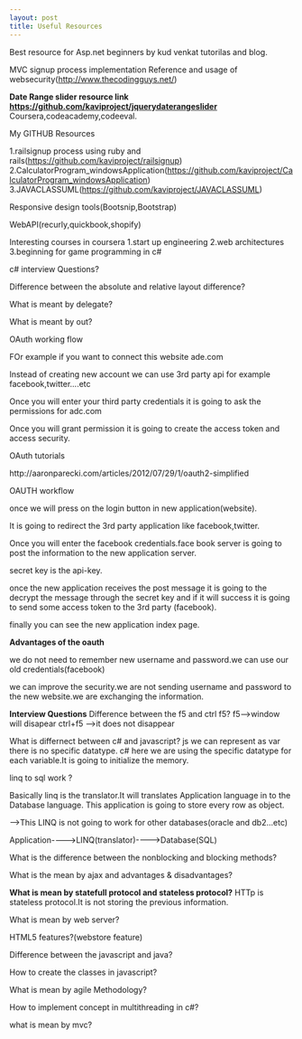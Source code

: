 ```yaml
---
layout: post
title: Useful Resources
---
```


Best resource for Asp.net beginners by kud venkat tutorilas and blog.

MVC signup process implementation Reference and usage of websecurity(http://www.thecodingguys.net/)

<b>Date Range slider resource link https://github.com/kaviproject/jquerydaterangeslider</b>
Coursera,codeacademy,codeeval.

My GITHUB Resources

1.railsignup process using ruby and rails(https://github.com/kaviproject/railsignup)
2.CalculatorProgram_windowsApplication(https://github.com/kaviproject/CalculatorProgram_windowsApplication)
3.JAVACLASSUML(https://github.com/kaviproject/JAVACLASSUML)

Responsive design tools(Bootsnip,Bootstrap)

WebAPI(recurly,quickbook,shopify)

Interesting courses in coursera
1.start up engineering
2.web architectures
3.beginning for game programming in c#

<p>c# interview Questions?</p>
<p>Difference between the absolute and relative layout difference?</p>
<p>What is meant by delegate? </p>
<p>What is meant by out?</p>
<p></p>

<p>OAuth working flow</p>
<p>FOr example if you want to connect this website ade.com</p>
<p>Instead of creating new account we can use 3rd party api for example facebook,twitter....etc</p>
<p>Once you will enter your third party credentials it is going to ask the permissions for adc.com</p>
<p>Once you will grant permission it is going to create the access token and access security.</p>
<p>OAuth tutorials</p>
<p>http://aaronparecki.com/articles/2012/07/29/1/oauth2-simplified</p>
<p>OAUTH workflow</p>
<p>once we will press on the login button in new application(website).</p>
<p>It is going to redirect the 3rd party application like facebook,twitter.</p>
<p>Once you will enter the facebook credentials.face book server is going to post the information to the new application server.</p>
<p>secret key is the api-key.</p>
<p>once the new application receives the post message it is going to the decrypt the message through the secret key and if it will success it is going to send some access token to the 3rd party (facebook).</p>
<p>finally you can see the new application index page.</p>
<p><b>Advantages of the oauth</b></p>
<p>we do not need to remember new username and password.we can use our old credentials(facebook) </p>
<p>we can improve the security.we are not sending username and password to the new website.we are exchanging the information. </p>
</p>

<b></b>
<b>Interview Questions</b>
Difference between the f5 and ctrl f5?
f5-->window will disapear
ctrl+f5 -->it does not disappear

What is differnect between c# and javascript?
js we can represent as var there is no specific datatype.
c#  here we are using the specific datatype for each variable.It is going to initialize the memory.

linq to sql work ?

Basically linq is the translator.It will translates Application language in to the Database language.
This application is going to store every row as object.

-->This LINQ is not going to work for other databases(oracle and db2...etc)

Application---->LINQ(translator)---->Database(SQL)

What is the difference between the nonblocking and blocking methods?

What is the mean by ajax and advantages & disadvantages?
   
<html>   
<b>What is mean by statefull protocol and stateless protocol?</b>
HTTp is stateless protocol.It is not storing the previous information.
</html>

What is mean by web server?

HTML5 features?(webstore feature)

Difference between the javascript and java?

How to create the classes in javascript?

What is mean by agile Methodology?

How to implement concept in multithreading in c#?

what is mean by mvc?


 
 	 

